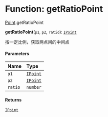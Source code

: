 # Function: getRatioPoint

[Point](/en/auto-docs/utils/modules/Point.md).getRatioPoint

**getRatioPoint**(`p1`, `p2`, `ratio`): [`IPoint`](/en/auto-docs/utils/interfaces/IPoint.md)

按一定比例，获取两点间的中间点

#### Parameters

| Name | Type |
| :------ | :------ |
| `p1` | [`IPoint`](/en/auto-docs/utils/interfaces/IPoint.md) |
| `p2` | [`IPoint`](/en/auto-docs/utils/interfaces/IPoint.md) |
| `ratio` | `number` |

#### Returns

[`IPoint`](/en/auto-docs/utils/interfaces/IPoint.md)
